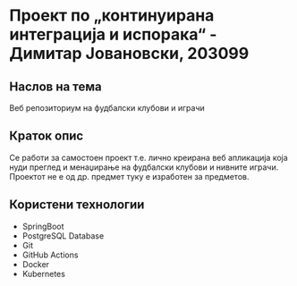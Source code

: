 # Проект по „континуирана интеграција и испорака“ - Димитар Јовановски, 203099

## Наслов на тема
Веб репозиториум на фудбалски клубови и играчи  
  
## Краток опис
Се работи за самостоен проект т.е. лично креирана веб апликација која нуди преглед и менаџирање на фудбалски клубови и нивните играчи.  
Проектот не е од др. предмет туку е изработен за предметов.  
  
## Користени технологии  
* SpringBoot
* PostgreSQL Database
* Git
* GitHub Actions
* Docker
* Kubernetes

